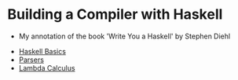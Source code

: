 # Building a Compiler with Haskell
- My annotation of the book 'Write You a Haskell' by Stephen Diehl
* [Haskell Basics](https://github.com/stephen-ics/haskell-compiler/blob/main/app/HaskellBasics/HaskellBasics.md)
* [Parsers](https://github.com/stephen-ics/haskell-compiler/tree/main/app/Parsers)
* [Lambda Calculus](https://github.com/stephen-ics/haskell-compiler/blob/main/app/LambdaCalculus/LambdaCalculus.md)
